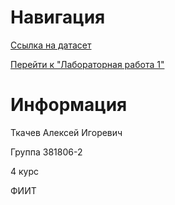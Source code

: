 # Навигация

[Ссылка на датасет](https://www.kaggle.com/shelvigarg/wine-quality-dataset)

[Перейти к "Лабораторная работа 1"](Lab1/Tkachev%20Alexey.%20Lab1.%20381806-2.ipynb)

# Информация

Ткачев Алексей Игоревич

Группа 381806-2

4 курс

ФИИТ
